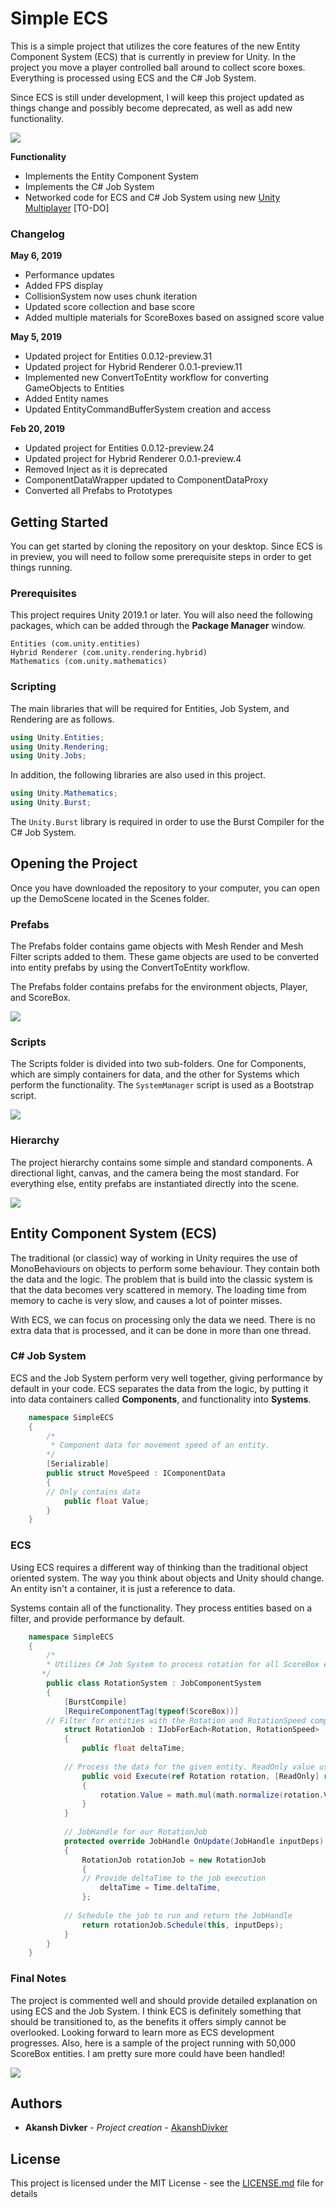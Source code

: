 # Simple ECS

This is a simple project that utilizes the core features of the new Entity Component System (ECS) that is currently in preview for Unity. In the project you move a player controlled ball around to collect score boxes. Everything is processed using ECS and the C# Job System.

Since ECS is still under development, I will keep this project updated as things change and possibly become deprecated, as well as add new functionality.

![](https://i.imgur.com/wi6SvDe.gif)

**Functionality**
- Implements the Entity Component System
- Implements the C# Job System
- Networked code for ECS and C# Job System using new [Unity Multiplayer](https://github.com/Unity-Technologies/multiplayer) [TO-DO]

### Changelog
**May 6, 2019**
- Performance updates
- Added FPS display
- CollisionSystem now uses chunk iteration
- Updated score collection and base score
- Added multiple materials for ScoreBoxes based on assigned score value

**May 5, 2019**
- Updated project for Entities 0.0.12-preview.31
- Updated project for Hybrid Renderer 0.0.1-preview.11
- Implemented new ConvertToEntity workflow for converting GameObjects to Entities
- Added Entity names
- Updated EntityCommandBufferSystem creation and access

**Feb 20, 2019**
- Updated project for Entities 0.0.12-preview.24
- Updated project for Hybrid Renderer 0.0.1-preview.4
- Removed Inject as it is deprecated
- ComponentDataWrapper updated to ComponentDataProxy
- Converted all Prefabs to Prototypes

## Getting Started

You can get started by cloning the repository on your desktop. Since ECS is in preview, you will need to follow some prerequisite steps in order to get things running.

### Prerequisites

This project requires Unity 2019.1 or later. You will also need the following packages, which can be added through the **Package Manager** window.

```
Entities (com.unity.entities)
Hybrid Renderer (com.unity.rendering.hybrid)
Mathematics (com.unity.mathematics)
```

### Scripting

The main libraries that will be required for Entities, Job System, and Rendering are as follows.

```c#
using Unity.Entities;
using Unity.Rendering;
using Unity.Jobs;
```

In addition, the following libraries are also used in this project.

```c#
using Unity.Mathematics;
using Unity.Burst;
```

The `Unity.Burst` library is required in order to use the Burst Compiler for the C# Job System.

## Opening the Project

Once you have downloaded the repository to your computer, you can open up the DemoScene located in the Scenes folder.

### Prefabs

The Prefabs folder contains game objects with Mesh Render and Mesh Filter scripts added to them. These game objects are used to be converted into entity prefabs by using the ConvertToEntity workflow.

The Prefabs folder contains prefabs for the environment objects, Player, and ScoreBox.

![](https://i.imgur.com/kEGMLhf.png)

### Scripts

The Scripts folder is divided into two sub-folders. One for Components, which are simply containers for data, and the other for Systems which perform the functionality. The `SystemManager` script is used as a Bootstrap script.

![](https://i.imgur.com/rgBCCAd.png)

### Hierarchy

The project hierarchy contains some simple and standard components. A directional light, canvas, and the camera being the most standard. For everything else, entity prefabs are instantiated directly into the scene.

![](https://i.imgur.com/RXKxHRS.png)

## Entity Component System (ECS)

The traditional (or classic) way of working in Unity requires the use of MonoBehaviours on objects to perform some behaviour. They contain both the data and the logic. The problem that is build into the classic system is that the data becomes very scattered in memory. The loading time from memory to cache is very slow, and causes a lot of pointer misses. 

With ECS, we can focus on processing only the data we need. There is no extra data that is processed, and it can be done in more than one thread.

### C# Job System

ECS and the Job System perform very well together, giving performance by default in your code. ECS separates the data from the logic, by putting it into data containers called **Components**, and functionality into **Systems**.

```c#
    namespace SimpleECS
    {
        /*
         * Component data for movement speed of an entity.
        */
        [Serializable]
        public struct MoveSpeed : IComponentData
        {
	    // Only contains data
            public float Value;
        }
    }
```
### ECS

Using ECS requires a different way of thinking than the traditional object oriented system. The way you think about objects and Unity should change. An entity isn't a container, it is just a reference to data. 

Systems contain all of the functionality. They process entities based on a filter, and provide performance by default.

```c#
    namespace SimpleECS
    {
        /*
        * Utilizes C# Job System to process rotation for all ScoreBox entities.
       */
        public class RotationSystem : JobComponentSystem
        {
            [BurstCompile]
            [RequireComponentTag(typeof(ScoreBox))]
	    // Filter for entities with the Rotation and RotationSpeed components, also require them to have a ScoreBox component (but we don't need this data to be processed)
            struct RotationJob : IJobForEach<Rotation, RotationSpeed>
            {
                public float deltaTime;
    
    		// Process the data for the given entity. ReadOnly value used for RotationSpeed as it will not be modified.
                public void Execute(ref Rotation rotation, [ReadOnly] ref RotationSpeed rotationSpeed)
                {
                    rotation.Value = math.mul(math.normalize(rotation.Value), quaternion.AxisAngle(math.up(), rotationSpeed.Value * deltaTime));
                }
            }
    
    	    // JobHandle for our RotationJob
            protected override JobHandle OnUpdate(JobHandle inputDeps)
            {
                RotationJob rotationJob = new RotationJob
                {
    		    // Provide deltaTime to the job execution
                    deltaTime = Time.deltaTime,
                };
    
    		// Schedule the job to run and return the JobHandle
                return rotationJob.Schedule(this, inputDeps);
            }
        }
    }
```

### Final Notes

The project is commented well and should provide detailed explanation on using ECS and the Job System. I think ECS is definitely something that should be transitioned to, as the benefits it offers simply cannot be overlooked. Looking forward to learn more as ECS development progresses. Also, here is a sample of the project running with 50,000 ScoreBox entities. I am pretty sure more could have been handled!

![](https://i.imgur.com/0gI59F1.gif)

## Authors

* **Akansh Divker** - *Project creation* - [AkanshDivker](https://github.com/AkanshDivker)

## License

This project is licensed under the MIT License - see the [LICENSE.md](LICENSE.md) file for details

